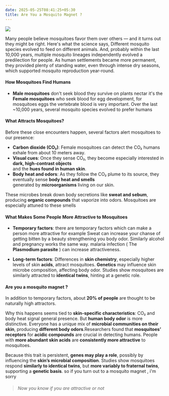 ```yaml
---
date: 2025-05-25T08:41:25+05:30
title: Are You a Mosquito Magnet ?
---
```

![](/images/Pasted%20image%2020250529091425.png)

Many people believe mosquitoes favor them over others — and it turns out they might be right. Here's what the science says, Different mosquito species evolved to feed on different animals. And, probably within the last 10,000 years, multiple mosquito lineages independently evolved a predilection for people. As human settlements became more permanent, they provided plenty of standing water, even through intense dry seasons, which supported mosquito reproduction year-round.

#### **How Mosquitoes Find Humans**
- **Male mosquitoes** don't seek blood they survive on plants nectar it's the **Female mosquitoes** who seek blood for egg development, for mosquitoes eggs the vertebrate blood is very important. Over the last ~10,000 years, several mosquito species evolved to prefer humans

#### **What Attracts Mosquitoes?**
Before these close encounters happen, several factors alert mosquitoes to our presence:
- **Carbon dioxide (CO₂)**:  Female mosquitoes can detect the CO₂ humans exhale from about 10 meters away.
- **Visual cues**:  Once they sense CO₂, they become especially interested in **dark, high-contrast objects**  
    and the **hues found in human skin**.
- **Body heat and odors**:  As they follow the CO₂ plume to its source, they eventually sense **body heat and smells**  
    generated by **microorganisms** living on our skin.
    

These microbes break down body secretions like **sweat and sebum**, producing **organic compounds** that vaporize into odors. Mosquitoes are especially attuned to these smells
#### **What Makes Some People More Attractive to Mosquitoes**

- **Temporary factors**: there are temporary factors which can make a person more attractive for example Sweat can increase your chanse of getting bitten by a beauty strengthening you body odor. Similarly alcohol and pregnancy works the same way. malaria infection ( The **Plasmodium parasite** ) can increase attractiveness.
    
- **Long-term factors**: Differences in **skin chemistry**, especially higher levels of skin **acids**, attract mosquitoes. **Genetics** may influence skin microbe composition, affecting body odor. Studies show mosquitoes are similarly attracted to **identical twins**, hinting at a genetic role.

#### Are you a mosquito magnet ?
In addition to temporary factors, about **20% of people** are thought to be naturally high attractors.  

Why this happens seems tied to **skin-specific characteristics**:
CO₂ and body heat signal general presence. But **human body odor** is more distinctive. Everyone has a unique mix of **microbial communities on their skin**, producing **different body odors**.Researchers found that **mosquitoes’ receptors** for **acidic compounds** are crucial in detecting humans. People with **more abundant skin acids** are **consistently more attractive** to mosquitoes.

Because this trait is persistent, **genes may play a role**,  possibly by influencing the **skin’s microbial composition**. Studies show mosquitoes respond **similarly to identical twins**, but **more variably to fraternal twins**, supporting a **genetic basis**. so if you turn out to a mosquito magnet , i'm sorry


> ###### Now you know if you are attractive or not